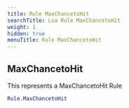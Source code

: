 ```yaml
---
title: Rule MaxChancetoHit
searchTitle: Lua Rule MaxChancetoHit
weight: 1
hidden: true
menuTitle: Rule MaxChancetoHit
---
```

## MaxChancetoHit

This represents a MaxChancetoHit Rule
```lua
Rule.MaxChancetoHit
```